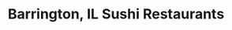 ---
layout: city
title: Barrington, IL Sushi Restaurants
permalink: /illinois/barrington/
stateAbbr: IL
stateName: Illinois
cityName: Barrington

---